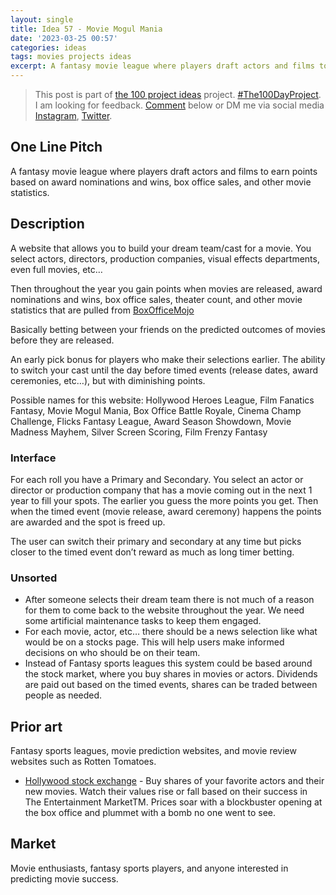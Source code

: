 ```yaml
---
layout: single
title: Idea 57 - Movie Mogul Mania
date: '2023-03-25 00:57'
categories: ideas
tags: movies projects ideas
excerpt: A fantasy movie league where players draft actors and films to earn points based on award nominations and wins, box office sales, and other movie statistics
---
```


> This post is part of [the 100 project ideas](/projects/2023-100-ideas/) project. [#The100DayProject](https://www.the100dayproject.org/). I am looking for feedback. <a href='#utterances-comments'>Comment</a> below or DM me via social media <a href="https://instagram.com/funvill" rel="nofollow noopener noreferrer"><i class="fab fa-fw fa-instagram" aria-hidden="true"></i><span class="label">Instagram</span></a>, <a href="https://twitter.com/funvill" rel="nofollow noopener noreferrer"><i class="fab fa-fw fa-twitter" aria-hidden="true"></i><span class="label">Twitter</span></a>.

## One Line Pitch

A fantasy movie league where players draft actors and films to earn points based on award nominations and wins, box office sales, and other movie statistics.

## Description

A website that allows you to build your dream team/cast for a movie. You select actors, directors, production companies, visual effects departments, even full movies, etc…

Then throughout the year you gain points when movies are released, award nominations and wins, box office sales, theater count, and other movie statistics that are pulled from [BoxOfficeMojo](https://www.boxofficemojo.com/)

Basically betting between your friends on the predicted outcomes of movies before they are released.

An early pick bonus for players who make their selections earlier. The ability to switch your cast until the day before timed events (release dates, award ceremonies, etc…), but with diminishing points.

Possible names for this website: Hollywood Heroes League, Film Fanatics Fantasy, Movie Mogul Mania, Box Office Battle Royale, Cinema Champ Challenge, Flicks Fantasy League, Award Season Showdown, Movie Madness Mayhem, Silver Screen Scoring, Film Frenzy Fantasy

### Interface

For each roll you have a Primary and Secondary. You select an actor or director or production company that has a movie coming out in the next 1 year to fill your spots. The earlier you guess the more points you get. Then when the timed event (movie release, award ceremony) happens the points are awarded and the spot is freed up.

The user can switch their primary and secondary at any time but picks closer to the timed event don’t reward as much as long timer betting.

### Unsorted

- After someone selects their dream team there is not much of a reason for them to come back to the website throughout the year. We need some artificial maintenance tasks to keep them engaged. 
- For each movie, actor, etc… there should be a news selection like what would be on a stocks page. This will help users make informed decisions on who should be on their team.
- Instead of Fantasy sports leagues this system could be based around the stock market, where you buy shares in movies or actors. Dividends are paid out based on the timed events, shares can be traded between people as needed.

## Prior art

Fantasy sports leagues, movie prediction websites, and movie review websites such as Rotten Tomatoes.

- [Hollywood stock exchange](https://www.hsx.com/) - Buy shares of your favorite actors and their new movies. Watch their values rise or fall based on their success in The Entertainment MarketTM. Prices soar with a blockbuster opening at the box office and plummet with a bomb no one went to see.

## Market

Movie enthusiasts, fantasy sports players, and anyone interested in predicting movie success.
